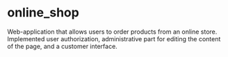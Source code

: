 # online_shop
Web-application that allows users to order products from an online store. Implemented user authorization, administrative part for editing the content of the page, and a customer interface.
